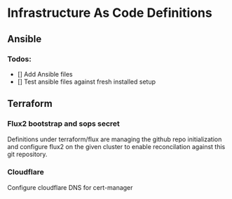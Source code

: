 # Infrastructure As Code Definitions

## Ansible
### Todos:
- [] Add Ansible files
- [] Test ansible files against fresh installed setup

## Terraform

### Flux2 bootstrap and sops secret
Definitions under terraform/flux are managing the github repo initialization and configure flux2 on the given cluster to enable reconcilation against this git repository.

### Cloudflare
Configure cloudflare DNS for cert-manager
